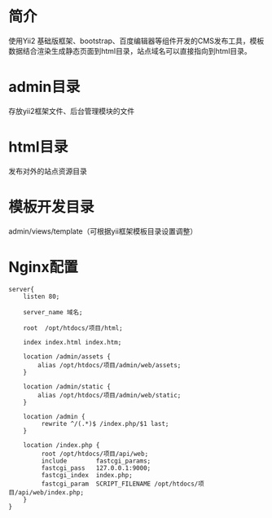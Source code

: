 # 简介
使用Yii2 基础版框架、bootstrap、百度编辑器等组件开发的CMS发布工具，模板数据结合渲染生成静态页面到html目录，站点域名可以直接指向到html目录。
# admin目录
存放yii2框架文件、后台管理模块的文件
# html目录
发布对外的站点资源目录
# 模板开发目录
admin/views/template（可根据yii框架模板目录设置调整）
# Nginx配置
```
server{
	listen 80;

	server_name 域名;

	root  /opt/htdocs/项目/html;

	index index.html index.htm;

	location /admin/assets {
		alias /opt/htdocs/项目/admin/web/assets;
	}

	location /admin/static {
		alias /opt/htdocs/项目/admin/web/static;
	}

	location /admin {
	     rewrite ^/(.*)$ /index.php/$1 last;
	}

	location /index.php {
	     root /opt/htdocs/项目/api/web;
	     include        fastcgi_params;
	     fastcgi_pass   127.0.0.1:9000;
	     fastcgi_index  index.php;
	     fastcgi_param  SCRIPT_FILENAME /opt/htdocs/项目/api/web/index.php;
	}
}
```